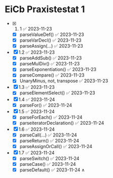 # EiCb Praxistestat 1
- [x] 1. 1 ✅ 2023-11-23
  - [x] parseValueDef() ✅ 2023-11-23
  - [x] parseVarDecl() ✅ 2023-11-23
  - [x] parseAssign(...) ✅ 2023-11-23
- [x] 1.2 ✅ 2023-11-23
  - [x] parseAddSub() ✅ 2023-11-23
  - [x] parseMulDiv() ✅ 2023-11-23
  - [x] parseExponentiation() ✅ 2023-11-23
  - [x] parseCompare() ✅ 2023-11-23
  - [x] UnaryMinus, not, transpose ✅ 2023-11-23
- [x] 1.3 ✅ 2023-11-23
  - [x] parseElementSelect() ✅ 2023-11-23
- [x] 1.4 ✅ 2023-11-24
  - [x] parseFor() ✅ 2023-11-24
- [x] 1.5 ✅ 2023-11-24
  - [x] parseForEach() ✅ 2023-11-24
  - [x] parseiteratorDeclaration() ✅ 2023-11-24
- [x] 1.6 ✅ 2023-11-24
  - [x] parseCall(...) ✅ 2023-11-24
  - [x] parseReturn() ✅ 2023-11-24
  - [x] parseAssignOrCall() ✅ 2023-11-24
- [x] 1.7 ✅ 2023-11-24
  - [x] parseSwitch() ✅ 2023-11-24
  - [x] parseCase() ✅ 2023-11-24
  - [x] parseDefault() ✅ 2023-11-24
$\land$ 